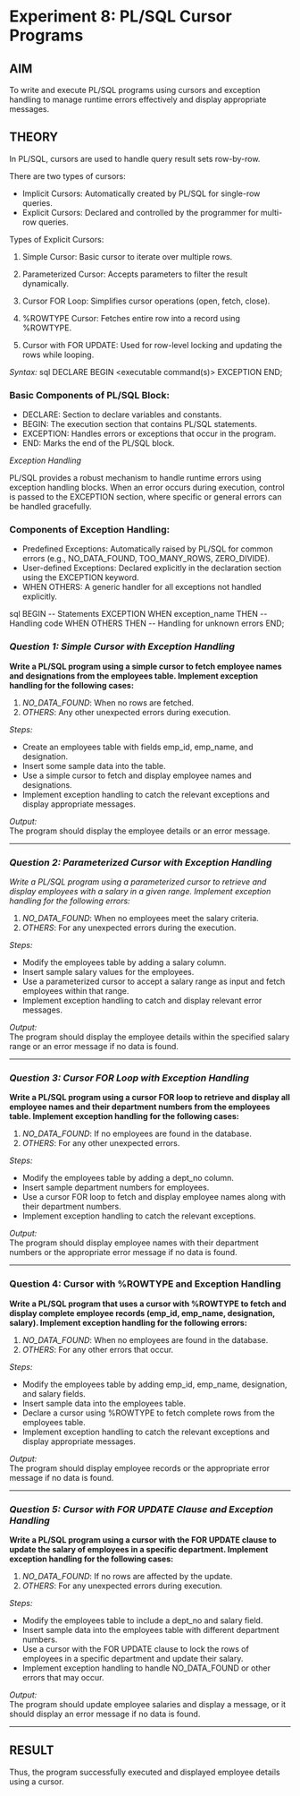 # Experiment 8: PL/SQL Cursor Programs
## AIM
To write and execute PL/SQL programs using cursors and exception handling to manage runtime errors effectively and display appropriate messages.

## THEORY

In PL/SQL, cursors are used to handle query result sets row-by-row. 

There are two types of cursors:

- Implicit Cursors: Automatically created by PL/SQL for single-row queries.
- Explicit Cursors: Declared and controlled by the programmer for multi-row queries.

Types of Explicit Cursors:

1. Simple Cursor: Basic cursor to iterate over multiple rows.

2. Parameterized Cursor: Accepts parameters to filter the result dynamically.

3. Cursor FOR Loop: Simplifies cursor operations (open, fetch, close).

4. %ROWTYPE Cursor: Fetches entire row into a record using %ROWTYPE.

5. Cursor with FOR UPDATE: Used for row-level locking and updating the rows while looping.

*Syntax:*
sql
DECLARE 
   <declarations section> 
BEGIN 
   <executable command(s)>
EXCEPTION 
   <exception handling> 
END;


### Basic Components of PL/SQL Block:

- DECLARE: Section to declare variables and constants.
- BEGIN: The execution section that contains PL/SQL statements.
- EXCEPTION: Handles errors or exceptions that occur in the program.
- END: Marks the end of the PL/SQL block.

*Exception Handling*

PL/SQL provides a robust mechanism to handle runtime errors using exception handling blocks. When an error occurs during execution, control is passed to the EXCEPTION section, where specific or general errors can be handled gracefully.

### Components of Exception Handling:
- Predefined Exceptions: Automatically raised by PL/SQL for common errors (e.g., NO_DATA_FOUND, TOO_MANY_ROWS, ZERO_DIVIDE).
- User-defined Exceptions: Declared explicitly in the declaration section using the EXCEPTION keyword.
- WHEN OTHERS: A generic handler for all exceptions not handled explicitly.

sql
BEGIN
   -- Statements
EXCEPTION
   WHEN exception_name THEN
      -- Handling code
   WHEN OTHERS THEN
      -- Handling for unknown errors
END;


### *Question 1: Simple Cursor with Exception Handling*

**Write a PL/SQL program using a simple cursor to fetch employee names and designations from the employees table. Implement exception handling for the following cases:**

1. *NO_DATA_FOUND*: When no rows are fetched.
2. *OTHERS*: Any other unexpected errors during execution.

*Steps:*

- Create an employees table with fields emp_id, emp_name, and designation.
- Insert some sample data into the table.
- Use a simple cursor to fetch and display employee names and designations.
- Implement exception handling to catch the relevant exceptions and display appropriate messages.

*Output:*  
The program should display the employee details or an error message.

---

### *Question 2: Parameterized Cursor with Exception Handling*

*Write a PL/SQL program using a parameterized cursor to retrieve and display employees with a salary in a given range. Implement exception handling for the following errors:*

1. *NO_DATA_FOUND*: When no employees meet the salary criteria.
2. *OTHERS*: For any unexpected errors during the execution.

*Steps:*

- Modify the employees table by adding a salary column.
- Insert sample salary values for the employees.
- Use a parameterized cursor to accept a salary range as input and fetch employees within that range.
- Implement exception handling to catch and display relevant error messages.

*Output:*  
The program should display the employee details within the specified salary range or an error message if no data is found.

---

### *Question 3: Cursor FOR Loop with Exception Handling*

**Write a PL/SQL program using a cursor FOR loop to retrieve and display all employee names and their department numbers from the employees table. Implement exception handling for the following cases:**

1. *NO_DATA_FOUND*: If no employees are found in the database.
2. *OTHERS*: For any other unexpected errors.

*Steps:*

- Modify the employees table by adding a dept_no column.
- Insert sample department numbers for employees.
- Use a cursor FOR loop to fetch and display employee names along with their department numbers.
- Implement exception handling to catch the relevant exceptions.

*Output:*  
The program should display employee names with their department numbers or the appropriate error message if no data is found.

---

### **Question 4: Cursor with %ROWTYPE and Exception Handling**

**Write a PL/SQL program that uses a cursor with %ROWTYPE to fetch and display complete employee records (emp_id, emp_name, designation, salary). Implement exception handling for the following errors:**

1. *NO_DATA_FOUND*: When no employees are found in the database.
2. *OTHERS*: For any other errors that occur.

*Steps:*

- Modify the employees table by adding emp_id, emp_name, designation, and salary fields.
- Insert sample data into the employees table.
- Declare a cursor using %ROWTYPE to fetch complete rows from the employees table.
- Implement exception handling to catch the relevant exceptions and display appropriate messages.

*Output:*  
The program should display employee records or the appropriate error message if no data is found.

---

### *Question 5: Cursor with FOR UPDATE Clause and Exception Handling*

**Write a PL/SQL program using a cursor with the FOR UPDATE clause to update the salary of employees in a specific department. Implement exception handling for the following cases:**

1. *NO_DATA_FOUND*: If no rows are affected by the update.
2. *OTHERS*: For any unexpected errors during execution.

*Steps:*

- Modify the employees table to include a dept_no and salary field.
- Insert sample data into the employees table with different department numbers.
- Use a cursor with the FOR UPDATE clause to lock the rows of employees in a specific department and update their salary.
- Implement exception handling to handle NO_DATA_FOUND or other errors that may occur.

*Output:*  
The program should update employee salaries and display a message, or it should display an error message if no data is found.

---

## RESULT
Thus, the program successfully executed and displayed employee details using a cursor.

